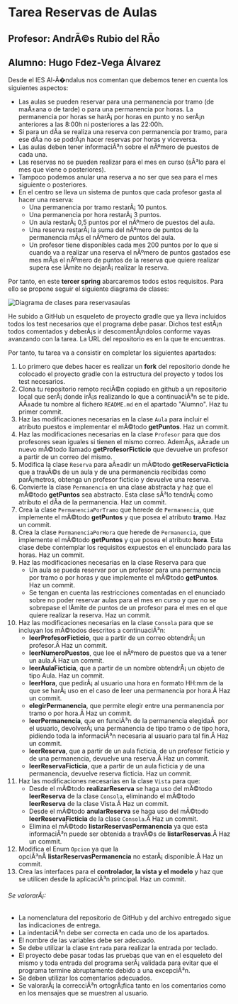 # Tarea Reservas de Aulas
## Profesor: AndrÃ©s Rubio del RÃ­o
## Alumno: Hugo Fdez-Vega Álvarez

Desde el IES Al-Ã�ndalus nos comentan que debemos tener en cuenta los siguientes aspectos:

- Las aulas se pueden reservar para una permanencia por tramo (de maÃ±ana o de tarde) o para una permanencia por horas. La permanencia por horas se harÃ¡ por horas en punto y no serÃ¡n anteriores a las 8:00h ni posteriores a las 22:00h.
- Si para un dÃ­a se realiza una reserva con permanencia por tramo, para ese dÃ­a no se podrÃ¡n hacer reservas por horas y viceversa.
- Las aulas deben tener informaciÃ³n sobre el nÃºmero de puestos de cada una.
- Las reservas no se pueden realizar para el mes en curso (sÃ³lo para el mes que viene o posteriores).
- Tampoco podemos anular una reserva a no ser que sea para el mes siguiente o posteriores.
- En el centro se lleva un sistema de puntos que cada profesor gasta al hacer una reserva:
    - Una permanencia por tramo restarÃ¡ 10 puntos.
    - Una permanencia por hora restarÃ¡ 3 puntos.
    - Un aula restarÃ¡ 0,5 puntos por el nÃºmero de puestos del aula.
    - Una reserva restarÃ¡ la suma del nÃºmero de puntos de la permanencia mÃ¡s el nÃºmero de puntos del aula.
    - Un profesor tiene disponibles cada mes 200 puntos por lo que si cuando va a realizar una reserva el nÃºmero de puntos gastados ese mes mÃ¡s el nÃºmero de puntos de la reserva que quiere realizar supera ese lÃ­mite no dejarÃ¡ realizar la reserva.
    
Por tanto, en este **tercer spring** abarcaremos todos estos requisitos. Para ello se propone seguir el siguiente diagrama de clases:   

![Diagrama de clases para reservasaulas](https://github.com/andresrubiodelrio/ReservasAulas-v2/blob/main/src/main/resources/reservasaulas.png)

He subido a GitHub un esqueleto de proyecto gradle que ya lleva incluidos todos los test necesarios que el programa debe pasar. Dichos test estÃ¡n todos comentados y deberÃ¡s ir descomentÃ¡ndolos conforme vayas avanzando con la tarea. La URL del repositorio es en la que te encuentras.

Por tanto, tu tarea va a consistir en completar los siguientes apartados:

1. Lo primero que debes hacer es realizar un **fork** del repositorio donde he colocado el proyecto gradle con la estructura del proyecto y todos los test necesarios.
2. Clona tu repositorio remoto reciÃ©n copiado en github a un repositorio local que serÃ¡ donde irÃ¡s realizando lo que a continuaciÃ³n se te pide. AÃ±ade tu nombre al fichero `README.md` en el apartado "Alumno". Haz tu primer commit.
3. Haz las modificaciones necesarias en la clase `Aula` para incluir el atributo puestos e implementar el mÃ©todo **getPuntos**. Haz un commit.
4. Haz las modificaciones necesarias en la clase `Profesor` para que dos profesores sean iguales si tienen el mismo correo. AdemÃ¡s, aÃ±ade un nuevo mÃ©todo llamado **getProfesorFicticio** que devuelve un profesor a partir de un correo del mismo.
5. Modifica la clase `Reserva` para aÃ±adir un mÃ©todo **getReservaFicticia** que a travÃ©s de un aula y de una permanencia recibidas como parÃ¡metros, obtenga un profesor ficticio y devuelve una reserva.
6. Convierte la clase `Permanencia` en una clase abstracta y haz que el mÃ©todo **getPuntos** sea abstracto. Esta clase sÃ³lo tendrÃ¡ como atributo el dÃ­a de la permanencia. Haz un commit.
7. Crea la clase `PermanenciaPorTramo` que herede de `Permanencia`, que implemente el mÃ©todo **getPuntos** y que posea el atributo **tramo**. Haz un commit.
8. Crea la clase `PermanenciaPorHora` que herede de `Permanencia`, que implemente el mÃ©todo **getPuntos** y que posea el atributo **hora**. Esta clase debe contemplar los requisitos expuestos en el enunciado para las horas. Haz un commit.
9. Haz las modificaciones necesarias en la clase Reserva para que
    - Un aula se pueda reservar por un profesor para una permanencia por tramo o por horas y que implemente el mÃ©todo **getPuntos**. Haz un commit.
    - Se tengan en cuenta las restricciones comentadas en el enunciado sobre no poder reservar aulas para el mes en curso y que no se sobrepase el lÃ­mite de puntos de un profesor para el mes en el que quiere realizar la reserva. Haz un commit.
10. Haz las modificaciones necesarias en la clase `Consola` para que se incluyan los mÃ©todos descritos a continuaciÃ³n:
    - **leerProfesorFicticio**, que a partir de un correo obtendrÃ¡ un profesor.Â Haz un commit.
    - **leerNumeroPuestos**, que lee el nÃºmero de puestos que va a tener un aula.Â Haz un commit.
    - **leerAulaFicticia**, que a partir de un nombre obtendrÃ¡ un objeto de tipo Aula. Haz un commit.
    - **leerHora**, que pedirÃ¡ al usuario una hora en formato HH:mm de la que se harÃ¡ uso en el caso de leer una permanencia por hora.Â Haz un commit.
    - **elegirPermanencia**, que permite elegir entre una permanencia por tramo o por hora.Â Haz un commit.
    - **leerPermanencia**, que en funciÃ³n de la permanencia elegidaÂ  por el usuario, devolverÃ¡ una permanencia de tipo tramo o de tipo hora, pidiendo toda la informaciÃ³n necesaria al usuario para tal fin.Â Haz un commit.
    - **leerReserva**, que a partir de un aula ficticia, de un profesor ficticio y de una permanencia, devuelve una reserva.Â Haz un commit.
    - **leerReservaFicticia**, que a partir de un aula ficticia y de una permanencia, devuelve reserva ficticia. Haz un commit.
11. Haz las modificaciones necesarias en la clase `Vista` para que:
    - Desde el mÃ©todo **realizarReserva** se haga uso del mÃ©todo **leerReserva** de la clase `Consola`, eliminando el mÃ©todo **leerReserva** de la clase Vista.Â Haz un commit.
    - Desde el mÃ©todo **anularReserva** se haga uso del mÃ©todo **leerReservaFicticia** de la clase `Consola`.Â Haz un commit.
    - Elimina el mÃ©todo **listarReservasPermanencia** ya que esta informaciÃ³n puede ser obtenida a travÃ©s de **listarReservas**.Â Haz un commit.
12. Modifica el Enum `Opcion` ya que la opciÃ³nÂ **listarReservasPermanencia** no estarÃ¡ disponible.Â Haz un commit.
13. Crea las interfaces para el **controlador, la vista y el modelo** y haz que se utilicen desde la aplicaciÃ³n principal. Haz un commit.

###### Se valorarÃ¡:
- La nomenclatura del repositorio de GitHub y del archivo entregado sigue las indicaciones de entrega.
- La indentaciÃ³n debe ser correcta en cada uno de los apartados.
- El nombre de las variables debe ser adecuado.
- Se debe utilizar la clase `Entrada` para realizar la entrada por teclado.
- El proyecto debe pasar todas las pruebas que van en el esqueleto del mismo y toda entrada del programa serÃ¡ validada para evitar que el programa termine abruptamente debido a una excepciÃ³n.
- Se deben utilizar los comentarios adecuados.
- Se valorarÃ¡ la correcciÃ³n ortogrÃ¡fica tanto en los comentarios como en los mensajes que se muestren al usuario.
